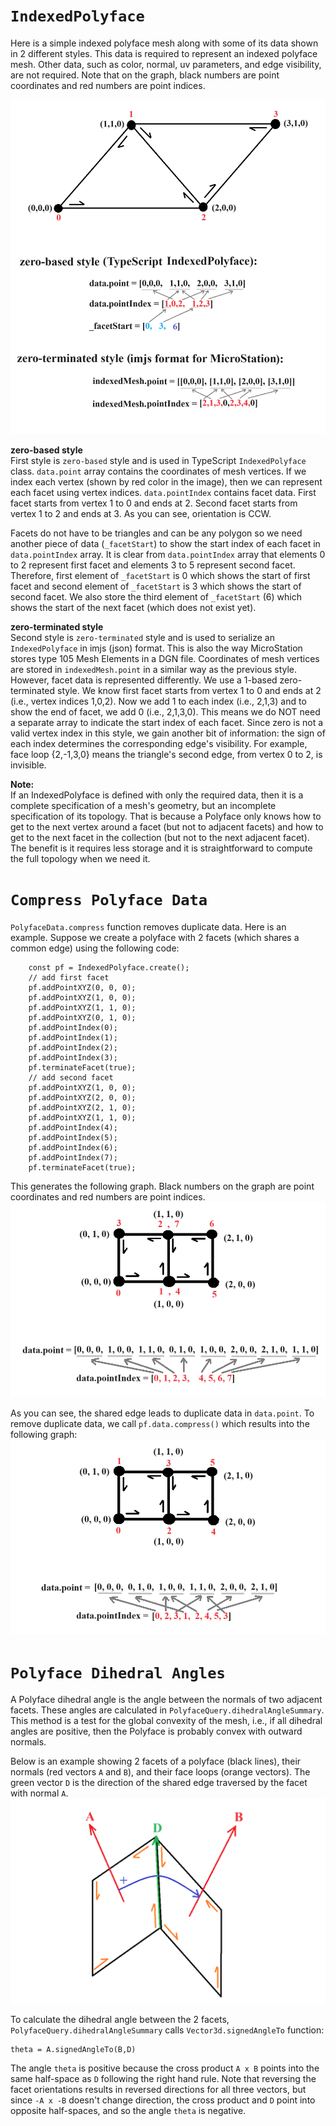 # `IndexedPolyface`

Here is a simple indexed polyface mesh along with some of its data shown in 2 different styles. This data is required to represent an indexed polyface mesh. Other data, such as color, normal, uv parameters, and edge visibility, are not required. Note that on the graph, black numbers are point coordinates and red numbers are point indices.

![>](./figs/Polyface/simplePolyfaceMesh.png)

**zero-based style**<br>
First style is `zero-based` style and is used in TypeScript `IndexedPolyface` class. `data.point` array contains the coordinates of mesh vertices. If we index each vertex (shown by red color in the image), then we can represent each facet using vertex indices. `data.pointIndex` contains facet data. First facet starts from vertex 1 to 0 and ends at 2. Second facet starts from vertex 1 to 2 and ends at 3. As you can see, orientation is CCW.

Facets do not have to be triangles and can be any polygon so we need another piece of data (`_facetStart`) to show the start index of each facet in `data.pointIndex` array. It is clear from `data.pointIndex` array that elements 0 to 2 represent first facet and elements 3 to 5 represent second facet. Therefore, first element of `_facetStart` is 0 which shows the start of first facet and second element of `_facetStart` is 3 which shows the start of second facet. We also store the third element of `_facetStart` (6) which shows the start of the next facet (which does not exist yet).

**zero-terminated style**<br>
Second style is `zero-terminated` style and is used to serialize an `IndexedPolyface` in imjs (json) format. This is also the way MicroStation stores type 105 Mesh Elements in a DGN file. Coordinates of mesh vertices are stored in `indexedMesh.point` in a similar way as the previous style. However, facet data is represented differently. We use a 1-based zero-terminated style. We know first facet starts from vertex 1 to 0 and ends at 2 (i.e., vertex indices 1,0,2). Now we add 1 to each index (i.e., 2,1,3) and to show the end of facet, we add 0 (i.e., 2,1,3,0). This means we do NOT need a separate array to indicate the start index of each facet. Since zero is not a valid vertex index in this style, we gain another bit of information: the sign of each index determines the corresponding edge's visibility. For example, face loop {2,-1,3,0} means the triangle's second edge, from vertex 0 to 2, is invisible.

**Note:**<br>
If an IndexedPolyface is defined with only the required data, then it is a complete specification of a mesh's geometry, but an incomplete specification of its topology. That is because a Polyface only knows how to get to the next vertex around a facet (but not to adjacent facets) and how to get to the next facet in the collection (but not to the next adjacent facet). The benefit is it requires less storage and it is straightforward to compute the full topology when we need it.

# `Compress Polyface Data`

`PolyfaceData.compress` function removes duplicate data. Here is an example. Suppose we create a polyface with 2 facets (which shares a common edge) using the following code:
```
    const pf = IndexedPolyface.create();
    // add first facet
    pf.addPointXYZ(0, 0, 0);
    pf.addPointXYZ(1, 0, 0);
    pf.addPointXYZ(1, 1, 0);
    pf.addPointXYZ(0, 1, 0);
    pf.addPointIndex(0);
    pf.addPointIndex(1);
    pf.addPointIndex(2);
    pf.addPointIndex(3);
    pf.terminateFacet(true);
    // add second facet
    pf.addPointXYZ(1, 0, 0);
    pf.addPointXYZ(2, 0, 0);
    pf.addPointXYZ(2, 1, 0);
    pf.addPointXYZ(1, 1, 0);
    pf.addPointIndex(4);
    pf.addPointIndex(5);
    pf.addPointIndex(6);
    pf.addPointIndex(7);
    pf.terminateFacet(true);
```
This generates the following graph. Black numbers on the graph are point coordinates and red numbers are point indices.
![>](./figs/Polyface/polyfaceDataBeforeCompress.png)

As you can see, the shared edge leads to duplicate data in `data.point`. To remove duplicate data, we call `pf.data.compress()` which results into the following graph:
![>](./figs/Polyface/polyfaceDataAfterCompress.png)


# `Polyface Dihedral Angles`

A Polyface dihedral angle is the angle between the normals of two adjacent facets. These angles are calculated in `PolyfaceQuery.dihedralAngleSummary`. This method is a test for the global convexity of the mesh, i.e., if all dihedral angles are positive, then the Polyface is probably convex with outward normals.

Below is an example showing 2 facets of a polyface (black lines), their normals (red vectors `A` and `B`), and their face loops (orange vectors). The green vector `D` is the direction of the shared edge traversed by the facet with normal `A`.
![>](./figs/Polyface/dihedralAnglePositive.png)

To calculate the dihedral angle between the 2 facets, `PolyfaceQuery.dihedralAngleSummary` calls `Vector3d.signedAngleTo` function:
```
theta = A.signedAngleTo(B,D)
```
The angle `theta` is positive because the cross product `A x B` points into the same half-space as `D` following the right hand rule. Note that reversing the facet orientations results in reversed directions for all three vectors, but since `-A x -B` doesn't change direction, the cross product and `D` point into opposite half-spaces, and so the angle `theta` is negative.